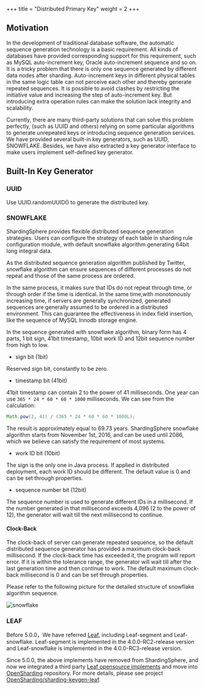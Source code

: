 +++
title = "Distributed Primary Key"
weight = 2
+++

## Motivation

In the development of traditional database software, the automatic sequence generation technology is a basic requirement. All kinds of databases have provided corresponding support for this requirement, such as MySQL auto-increment key, Oracle auto-increment sequence and so on. It is a tricky problem that there is only one sequence generated by different data nodes after sharding. Auto-increment keys in different physical tables in the same logic table can not perceive each other and thereby generate repeated sequences. It is possible to avoid clashes by restricting the initiative value and increasing the step of auto-increment key. But introducing extra operation rules can make the solution lack integrity and scalability.

Currently, there are many third-party solutions that can solve this problem perfectly, (such as UUID and others) relying on some particular algorithms to generate unrepeated keys or introducing sequence generation services. We have provided several built-in key generators, such as UUID, SNOWFLAKE. Besides, we have also extracted a key generator interface to make users implement self-defined key generator.

## Built-In Key Generator

### UUID

Use UUID.randomUUID() to generate the distributed key.

### SNOWFLAKE

ShardingSphere provides flexible distributed sequence generation strategies. Users can configure the strategy of each table in sharding rule configuration module, with default snowflake algorithm generating 64bit long integral data.

As the distributed sequence generation algorithm published by Twitter, snowflake algorithm can ensure sequences of different processes do not repeat and those of the same process are ordered.

In the same process, it makes sure that IDs do not repeat through time, or through order if the time is identical. In the same time,with monotonously increasing time, if servers are generally synchronized, generated sequences are generally assumed to be ordered in a distributed environment. This can guarantee the effectiveness in index field insertion, like the sequence of MySQL Innodb storage engine.

In the sequence generated with snowflake algorithm, binary form has 4 parts, 1 bit sign, 41bit timestamp, 10bit work ID and 12bit sequence number from high to low.

- sign bit (1bit)

Reserved sign bit, constantly to be zero.

- timestamp bit (41bit)

41bit timestamp can contain 2 to the power of 41 milliseconds. One year can use `365 * 24 * 60 * 60 * 1000` milliseconds. We can see from the calculation:

```java
Math.pow(2, 41) / (365 * 24 * 60 * 60 * 1000L);
```

The result is approximately equal to 69.73 years. ShardingSphere snowflake algorithm starts from November 1st, 2016, and can be used until 2086, which we believe can satisfy the requirement of most systems.

- work ID bit (10bit)

The sign is the only one in Java process. If applied in distributed deployment, each work ID should be different. The default value is 0 and can be set through properties.

- sequence number bit (12bit)

The sequence number is used to generate different IDs in a millisecond. If the number generated in that millisecond exceeds 4,096 (2 to the power of 12), the generator will wait till the next millisecond to continue.

#### Clock-Back

The clock-back of server can generate repeated sequence, so the default distributed sequence generator has provided a maximum clock-back millisecond. If the clock-back time has exceeded it, the program will report error. If it is within the tolerance range, the generator will wait till after the last generation time and then continue to work. The default maximum clock-back millisecond is 0 and can be set through properties.

Please refer to the following picture for the detailed structure of snowflake algorithm sequence.

![snowflake](https://shardingsphere.apache.org/document/current/img/sharding/snowflake_en_v3.png)

### LEAF

Before 5.0.0，We have referred [Leaf](https://tech.meituan.com/2017/04/21/mt-leaf.html), including Leaf-segment and Leaf-snowflake. 
Leaf-segment is implemented in the 4.0.0-RC2-release version and Leaf-snowflake is implemented in the 4.0.0-RC3-release version.

Since 5.0.0, the above implements have removed from ShardingSphere, and now we integrated a third party [Leaf opensource implements](https://github.com/Meituan-Dianping/Leaf) and move into [OpenSharding](https://github.com/opensharding/sharding-keygen-leaf) repository. For more details, please see project [OpenSharding/sharding-keygen-leaf](https://github.com/opensharding/sharding-keygen-leaf).

